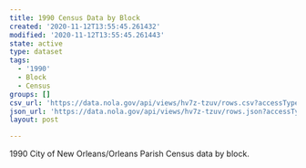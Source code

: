 ```yaml
---
title: 1990 Census Data by Block
created: '2020-11-12T13:55:45.261432'
modified: '2020-11-12T13:55:45.261443'
state: active
type: dataset
tags:
  - '1990'
  - Block
  - Census
groups: []
csv_url: 'https://data.nola.gov/api/views/hv7z-tzuv/rows.csv?accessType=DOWNLOAD'
json_url: 'https://data.nola.gov/api/views/hv7z-tzuv/rows.json?accessType=DOWNLOAD'
layout: post

---
```

1990 City of New Orleans/Orleans Parish Census data by block.
